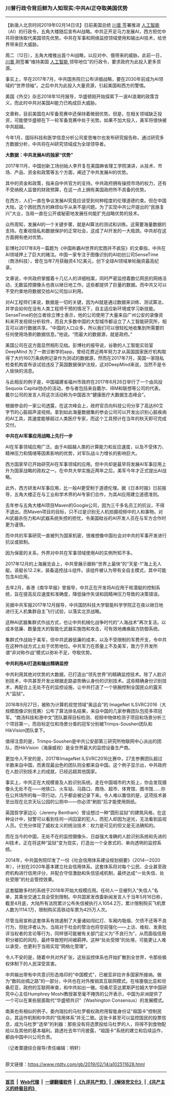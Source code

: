 ### 川普行政令背后鲜为人知现实:中共AI正夺取美国优势
------------------------

<div class="post_content">
 <p>
  【新唐人北京时间2019年02月14日讯】日前美国总统
  <a href="https://www.ntdtv.com/gb/川普.htm">
   川普
  </a>
  签署推进
  <a href="https://www.ntdtv.com/gb/人工智能.htm">
   人工智能
  </a>
  （AI）的行政令，五角大楼随后宣布AI战略。中共正开足马力发展AI，西方担忧中共将很快取代美国领先优势。中共在军事和网络监控领域使用和输出AI技术，给世界带来巨大威胁。
 </p>
 <p>
  周二（12日），五角大楼推出首个AI战略，以应对中、俄带来的威胁。此前一日，
  <a href="https://www.ntdtv.com/gb/川普.htm">
   川普
  </a>
  刚签署“维持美国
  <a href="https://www.ntdtv.com/gb/人工智能.htm">
   人工智能
  </a>
  领导地位”的行政令，要求政府为此投入更多资源。
 </p>
 <p>
  事实上，早在2017年7月，中共国务院已公布详细战略，要在2030年前成为AI领域的“世界领袖”。之后中共为此投入大量资源，引起美国和西方的警惕。
 </p>
 <p>
  美国《外交》杂志2018年10月报导，华盛顿刚开始探索下一波AI浪潮的政策含义，而此时中共对美国AI能力已构成巨大威胁。
 </p>
 <p>
  文章称，目前美国在AI军备竞赛中还保持着微弱优势。但是，在相关领域缺乏投资，可能使华盛顿在下一轮军备竞赛中处于劣势。如果不加大投入，美军将很快被中共超越。
 </p>
 <p>
  今年1月，国际科技和医学信息分析公司爱思唯尔也发布研究报告称，通过研究多方数据分析，中共将在AI研究领域成为全球领导者。
 </p>
 <p>
  <strong>
   大数据：中共发展AI的独家“优势”
  </strong>
 </p>
 <p>
  2017年11月，中国创新工场创始人李开复在美国麻省理工学院演讲，从技术、市场、产品、资金和政策等五个方面，阐述了中共发展AI的优势。
 </p>
 <p>
  其中的资金和政策，指来自中共官方的支持。中共政府拥有操控市场的权力，还有不受纳税人监督的财政预算，在这一点上拥有美国政府所不具备的优势。
 </p>
 <p>
  在西方，人们一直在争议发展AI究竟应该受到何种程度的伦理道德约束。但在中国大陆，这个困扰西方的麻烦似乎从来不是问题。为了实现中共公开提出的“民族复兴”大业，当局一直在公开或秘密地发展任何能扩充战略优势的技术。
 </p>
 <p>
  众所周知，发展AI的一个关键步骤，就是AI算法的测试和训练。这需要海量数据的支持。在重视隐私和数据保护的正常社会，这成了AI开发的一大瓶颈。中共却在这方面拥有绝对优势。
 </p>
 <p>
  彭博社2017年8月一篇题为《中国称霸AI世界的宏图并不疯狂》的文章指，中共在AI领域押上了巨大的赌注。中国一家专注于图像识别的AI初创公司SenseTime（商汤科技），曾在当年7月获融资4.1亿美元，创下全球AI领域单轮融资最高纪录。
 </p>
 <p>
  文章说，中共政府掌握着十几亿人的详细档案，同时严密监控着数亿网民的网络活动，无数监控摄像头也夜以继日地工作。这些都提供了巨量的数据。而中共又可以不受约束地将数据交给AI公司加以利用。
 </p>
 <p>
  对AI工程师们来说，数据是一切的关键，因为AI就是通过数据来训练、测试算法，并学会如何在没有人类工程师干预的情况下，自主适应新环境或学习新技能。SenseTime的创立者徐立博士表示，他的公司使用了大量来自广州公安的录像资料来开发视频分析软件，而且大多数中国的大型城市都设立了人工智能研究所，相互可以进行数据共享。“中国的人口众多，所以我们可以很轻松地收集到所需要的任何使用场景的数据信息。”他说。“而最大的数据源，就是政府。”
 </p>
 <p>
  美国公司在这方面显然相形见绌。彭博社的报导说，谷歌的人工智能实验室 DeepMind 为了一款诊断学的app，曾经花费近两年努力才从英国国家医疗机构取得了大约160万条病例记录作为测试的数据源，然而在2017年7月，英国一家隐私检查机构宣布该试验违反了英国数据保护法规，这对DeepMind来说，当然不是令人愉快的消息。
 </p>
 <p>
  与此相反的例子是，中国福建省福州市政府在2017年6月26日举行了一个由风投Sequoia Capital协办的活动，参与者包括来自戴尔、IBM和联想等公司的代表。戴尔公司的发言人将这次活动称为中国首次“健康医疗大数据生态峰会”。
 </p>
 <p>
  根据参会的一家公司透露，在这次峰会上，政府官员向科技公司分享了高达80艾字节的心脏超声波视频。拿到如此海量数据集的参会公司可以开发出识别心脏疾病的AI工具，其速度能够超过人类医疗专家，而这个工具预计在当年的秋天即可完成交付。
 </p>
 <p>
  <strong>
   中共在AI军事应用战略上先行一步
  </strong>
 </p>
 <p>
  AI在军事领域应用广泛。由于AI超越人类的计算能力和反应速度，以及不受体力、精神压力和情绪等因素影响的优势，对军队战斗力增长的影响巨大。
 </p>
 <p>
  西方国家早已开始研究AI在军事领域的应用。但中共却是最早将发展AI军事应用上升为国家战略的政权之一。在中共大举实施近两年之后，美军今年才正式提出AI战略。
 </p>
 <p>
  此外，西方研发AI军事应用，比一般AI更受制于道德伦理。据《日本时报》日前报导，五角大楼正在与工业和学术界的AI专家们合作，为其AI应用建立道德准则。
 </p>
 <p>
  去年参与五角大楼AI项目Maven的Google公司，因为三千多名员工的抗议，不得不退出。而Maven项目的目标，只不过是识别无人机拍摄视频中的人和事物。对AI武器杀伤力和AI武器系统失控的担忧，令美国硅谷的AI开发人员在与军方合作时更为谨慎。
 </p>
 <p>
  而中共的军事研究一直被列为国家机密，很难想像中国社会对中共的军事开发进行抗议或抵制。
 </p>
 <p>
  因为保密的关系，外界对中共在军事领域使用AI的实例所知不多。
 </p>
 <p>
  2017年12月的上海展览会上，中共曾展示据称“世界上最快”的“天星-1”海上无人艇。该艇长12.2米，装备遥控战斗组件。该组件被认为带有全自主模式，其中可能包含AI应用。
 </p>
 <p>
  去年2月，香港《南华早报》曾报导，中共正在开发将AI应用于核潜艇的控制系统，旨在提高反应速度和准确度，降低操作失误和因精神压力导致的决策错误。
 </p>
 <p>
  另据中共军报2017年12月报导，中共国防科技大学智能科学学院正在夜以继日地进行无人机集群自主飞行试验，以落实北京战略。
 </p>
 <p>
  这种AI武器集群式作战方式，也让中共机械化战争时代的“人海战术”再次复活。以成本低廉、数量庞大的智能化武器实施饱和攻击，可有效地瘫痪敌方防御系统。
 </p>
 <p>
  集群式作战始于美军，但中共武器低廉的成本，以及不受限制的军费开支，令中共在这种作战方式上处于优势地位。中共军力在质量上不及美军，致力于开发所谓“非对称作战”模式以弥补不足，夺取优势。
 </p>
 <p>
  <strong>
   中共利用AI打造和输出精确监控
  </strong>
 </p>
 <p>
  中共利用其绝对优势的大数据，已打造出“领先世界”的精确监控技术。除了人脸识别技术，中共甚至开发出根据走路姿势确认身份的识别技术。这些精确身份识别技术，再配合上无处不在的监控设施，让中共打造了一个铁腕控制全国民众的露天大“监狱”。
 </p>
 <p>
  2016年9月27日，被称为计算机视觉领域“奥运会”的 ImageNet ILSVRC2016（大规模图像识别竞赛）公布了算法排名结果，来自中国的几家参赛团队包揽多项冠军。“商汤科技和港中文”团队赢得目标检测、视频中物体检测子项目和场景分析三个项目第一，而目标定位和场景分类的冠军分别被Trimps-Soushen团队和HikVision团队拿下。
 </p>
 <p>
  值得注意的是，Trimps-Soushen是中共公安部第三研究所物联网中心派出的团队，而HikVision（海康威视）是全世界最大的监控设备生产商。
 </p>
 <p>
  更加令人不安的是，2017年ImageNet ILSVRC2016比赛中，27支参赛团队超过半数来自中国，而表现最出色的团队则全都来自中国。这个例子显示出，中共政府在人脸识别技术上的成就，已经远超其他国家。
 </p>
 <p>
  事实上，中共正在大规模普及人脸识别系统。走在中国城市的大街上，你会发现摄像头无处不在——地铁口、火车站、马路口、商场、超市、体育馆、图书馆……你在公共场所的每一项行动，几乎都会被记录下来。令人难以置信的是，这项技术甚至出现在北京天坛公园的公厕中——你必须“刷脸”后才能使用厕纸。
 </p>
 <p>
  英国哲学家边沁（Jeremy Bentham）曾设想过一种“圆形监狱”的建筑风格，在这种设计中，狱警可以看到任何一间囚室的犯人，而犯人却因为逆光，无法看到监视人员。它充分体现了威权主义的统治技术：权力是可见的但又是无法确知的。
 </p>
 <p>
  而在当今的中国，无处不在的监控摄像头、日益强大准确的人脸识别系统和先进的AI技术，正在将这种“监狱”变为现实，打造出一个全景式的、单向透明的监控系统。
 </p>
 <p>
  2014年，中共国务院印发了一份《社会信用体系建设规划纲要》（2014—2020年），计划在2020年基本建立社会信用体系。这套体系将对每个公民、企业甚至政府机构进行信用评分，并配合守信激励和失信惩戒机制，最终达成“一处失信、处处受限”的社会管控效果。
 </p>
 <p>
  这套醖酿多时的系统于2018年开始大规模应用。任何人一旦被列入“失信人”名单，其乘坐交通工具会受到限制。中共国家发改委新闻发言人于当年5月16日称，截至4月底，大陆所有法院累计公布失信被执行人1054.2万，累计限制购买飞机票人数为1114.1万，限制购买高铁动车票为425万人次。
 </p>
 <p>
  尽管当局宣称这套体系有效遏制了大量诸如闯红灯、车厢内吸烟、欠债不还等不良行为，但批评者认为，当局对于社会的管治也将空前强化——上访、维权、发表批评当权者的言论等行为，同样很可能被有关部门定义为“不良行为”，从而面临信用积分被扣的风险，最终导致短时间被羁押。这种“处处受限”的处境，可能更让人难以承受，也更利于当局实现“网格化管理”。
 </p>
 <p>
  令人不安的是，随着中共对外扩张，这些监控体系也开始扩散到全世界，令那些极权体制下的人民深受其害。
 </p>
 <p>
  中共输出带有中共意识形态烙印的“中国模式”，已被亚非拉许多国家所接纳。做为“数码丝绸之路”的一部分，中共也在对外推销其互联网模式。在埃塞俄比亚和坦桑尼亚，政府的互联网审查，和中共如出一辙。坦桑尼亚达累斯萨拉姆大学中国研究中心主任Humphrey Moshi教授甚至毫不掩饰的公开表示，中国为非洲提供了一个可以在某些层面取代“华盛顿共识”（Washington Consensus）的发展模式。
 </p>
 <p>
  南美也有相似的例子。委内瑞拉的马杜罗极权政府用智能身份证“祖国卡”控制民众，其运作机制和中共的“信用体系”并无二致。这张卡甚至可以监控国民的投票信息，成为马杜罗“选举”的利器：那些没有将选票投给马杜罗的人，将得不到食物配给以及其他的基本福利。路透社去年11月披露，“祖国卡”系统的建立和后续运作，都由中国中兴公司负责。
 </p>
 <p>
 </p>
 <p>
  （记者栗捷综合报导/责任编辑：明轩）
 </p>
 <div class="single_ad">
 </div>
</div>

<br/>原文链接：https://www.ntdtv.com/gb/2019/02/14/a102511628.html


------------------------
#### [首页](https://github.com/gfw-breaker/banned-news/blob/master/README.md) &nbsp;|&nbsp; [Web代理](https://github.com/labour-camp/helloworld) &nbsp;|&nbsp; [一键翻墙软件](https://github.com/gfw-breaker/nogfw/blob/master/README.md) &nbsp;| [《九评共产党》](https://github.com/gfw-breaker/9ping.md/blob/master/README.md#九评之一评共产党是什么) | [《解体党文化》](https://github.com/gfw-breaker/jtdwh.md/blob/master/README.md) | [《共产主义的终极目的》](https://github.com/gfw-breaker/gczydzjmd.md/blob/master/README.md)

